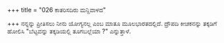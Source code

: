 +++
title = "026 ಕಾತರಿಸದಿರು ಮನ್ದಿವಾಳದ"

+++
ನನ್ನನ್ನು ಪ್ರೀತಿಸಲು ನೀನು ಯೋಗ್ಯನಲ್ಲ ಎಂಬ ಮಾತೂ ಮೂಲಭಾರತದಲ್ಲಿದೆ. ದ್ರೌಪದಿ ಕೀಚಕನನ್ನು ತಕ್ಕಡಿಗೆ ಹೋಲಿಸಿ "ಬೆಟ್ಟವನ್ನು ತಕ್ಕಡಿಯಲ್ಲಿ ತೂಗಬಲ್ಲೆಯಾ ?" ಎನ್ನುತ್ತಾಳೆ.